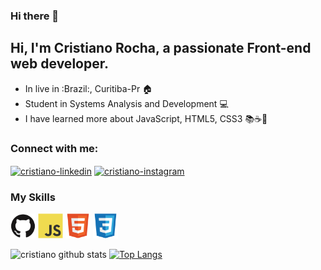 ### Hi there 👋

## Hi, I'm Cristiano Rocha, a passionate Front-end web developer.
- In live in :Brazil:,  Curitiba-Pr :house:
- Student in Systems Analysis and Development :computer: 
- I have learned more about JavaScript, HTML5, CSS3 :books::coffee::rocket:

### Connect with me:
<a href="https://www.linkedin.com/in/cristianorocha-m/" target="_blank"> 
<img align="center" alt="cristiano-linkedin" height="30" width="40" src="https://cdn.jsdelivr.net/npm/simple-icons@3.0.1/icons/linkedin.svg" style="max-width:100%;"></a> 
<a href="https://www.instagram.com/cristiiano_rocha/" target="_blank"> <img align="center" alt="cristiano-instagram" height="30" width="40" src="https://cdn.jsdelivr.net/npm/simple-icons@3.0.1/icons/instagram.svg" style="max-width:100%;"></a>

### My Skills
<img src="https://raw.githubusercontent.com/devicons/devicon/master/icons/github/github-original.svg" alt="rails" width="40" height="40" style="max-width:100%;"></img>
<img src="https://raw.githubusercontent.com/devicons/devicon/master/icons/javascript/javascript-original.svg" alt="rails" width="40" height="40" style="max-width:100%;"></img>
<img src="https://raw.githubusercontent.com/devicons/devicon/master/icons/html5/html5-original.svg" alt="rails" width="40" height="40" style="max-width:100%;"></img>
<img src="https://raw.githubusercontent.com/devicons/devicon/master/icons/css3/css3-original.svg" alt="rails" width="40" height="40" style="max-width:100%;"></img>

![cristiano github stats](https://github-readme-stats.vercel.app/api?username=rocha-cristiano&show_icons=true&count_private=true&theme=dark)
[![Top Langs](https://github-readme-stats.vercel.app/api/top-langs/?username=rocha-cristiano&layout=compact)](https://github.com/anuraghazra/github-readme-Estatísticas)

<!--
**rocha-cristiano/rocha-cristiano** is a ✨ _special_ ✨ repository because its `README.md` (this file) appears on your GitHub profile.

Here are some ideas to get you started:

- 🔭 I’m currently working on ...
- 🌱 I’m currently learning ...
- 👯 I’m looking to collaborate on ...
- 🤔 I’m looking for help with ...
- 💬 Ask me about ...
- 📫 How to reach me: ...
- 😄 Pronouns: ...
- ⚡ Fun fact: ...
-->
